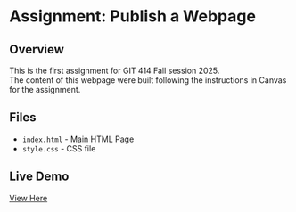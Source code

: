# Assignment: Publish a Webpage

## Overview
This is the first assignment for GIT 414 Fall session 2025.<br>
The content of this webpage were built following the instructions in Canvas for the assignment.

## Files
- `index.html` - Main HTML Page
- `style.css` - CSS file

## Live Demo
[View Here](https://ventura-christian.github.io/GIT414/Assignment-0/)
